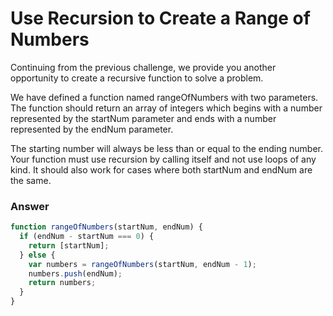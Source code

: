# Use Recursion to Create a Range of Numbers

Continuing from the previous challenge, we provide you another opportunity to create a recursive function to solve a problem.

We have defined a function named rangeOfNumbers with two parameters. The function should return an array of integers which begins with a number represented by the startNum parameter and ends with a number represented by the endNum parameter. 

The starting number will always be less than or equal to the ending number. 
Your function must use recursion by calling itself and not use loops of any kind. It should also work for cases where both startNum and endNum are the same.


### Answer

```js
function rangeOfNumbers(startNum, endNum) {
  if (endNum - startNum === 0) {
    return [startNum];
  } else {
    var numbers = rangeOfNumbers(startNum, endNum - 1);
    numbers.push(endNum);
    return numbers;
  }
}
```

